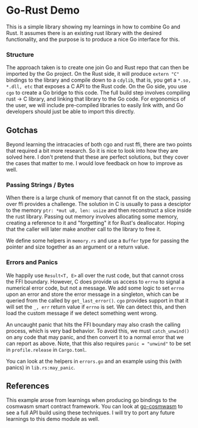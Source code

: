 # Go-Rust Demo

This is a simple library showing my learnings in how to combine Go and Rust.
It assumes there is an existing rust library with the desired functionality,
and the purpose is to produce a nice Go interface for this.

### Structure

The approach taken is to create one join Go and Rust repo that can then be
imported by the Go project. On the Rust side, it will produce `extern "C"` bindings
to the library and compile down to a `cdylib`, that is, you get a `*.so, *.dll, etc`
that exposes a C API to the Rust code. On the Go side, you use `cgo` to create
a Go bridge to this code. The full build step
involves compiling rust -> C library, and linking that library to the Go code.
For ergonomics of the user, we will include pre-compiled libraries to easily
link with, and Go developers should just be able to import this directly.

## Gotchas

Beyond learning the intracacies of both cgo and rust ffi, there are two points
that required a bit more research. So it is nice to look into how they are solved here.
I don't pretend that these are perfect solutions, but they cover the cases that
matter to me. I would love feedback on how to improve as well.

### Passing Strings / Bytes

When there is a large chunk of memory that cannot fit on the stack, passing
over ffi provides a challenge. The solution in C is usually to pass a desciptor
to the memory `ptr: *mut u8, len: usize` and then reconstruct a slice inside
the rust library. Passing out memory involves allocating some memory, creating
a reference to it and "forgetting" it for Rust's deallocator. Hoping that the
caller will later make another call to the library to free it.

We define some helpers in `memory.rs` and use a `Buffer` type for passing the pointer
and size together as an argument or a return value.

### Errors and Panics

We happily use `Result<T, E>` all over the rust code, but that cannot cross the FFI
boundary. However, C does provide us access to `errno` to signal a numerical error
code, but not a message. We add some logic to set `errno` upon an error and
store the error message in a singleton, which can be queried from the called
by `get_last_error()`. `cgo` provides support in that it will set the `_, err`
return value if `errno` is set. We can detect this, and then load the custom
message if we detect something went wrong.

An uncaught panic that hits the FFI boundary may also crash the calling process,
which is very bad behavior. To avoid this, we must `catch_unwind()` on any code
that may panic, and then convert it to a normal error that we can report as above.
Note, that this also requires `panic = "unwind"` to be set in `profile.release` in
`Cargo.toml`.

You can look at the helpers in `errors.go` and an example using this (with panics)
in `lib.rs:may_panic`.

## References

This example arose from learnings when producing go bindings to the cosmwasm smart
contract framework. You can look at [go-cosmwasm](https://github.com/confio/go-cosmwasm)
to see a full API build using these techniques. I will try to port any future
learnings to this demo module as well.